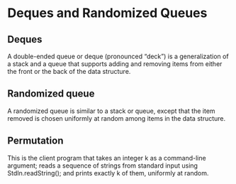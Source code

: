 # Deques and Randomized Queues
## Deques
A double-ended queue or deque (pronounced “deck”) is a generalization of a stack and a queue that supports adding and removing items from either the front or the back of the data structure. 
## Randomized queue
A randomized queue is similar to a stack or queue, except that the item removed is chosen uniformly at random among items in the data structure.
## Permutation
This is the client program that takes an integer k as a command-line argument; reads a sequence of strings from standard input using StdIn.readString(); and prints exactly k of them, uniformly at random. 
